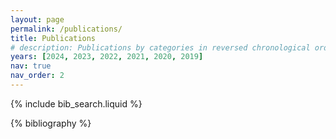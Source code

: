 ```yaml
---
layout: page
permalink: /publications/
title: Publications
# description: Publications by categories in reversed chronological order.  # generated by jekyll-scholar.
years: [2024, 2023, 2022, 2021, 2020, 2019]
nav: true
nav_order: 2
---
```


<!-- _pages/publications.md -->

<!-- Bibsearch Feature -->

{% include bib_search.liquid %}

<div class="publications">

{% bibliography %}

</div>
